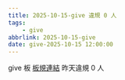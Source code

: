 ```yaml
---
title: 2025-10-15-give 違規 0 人
tags:
    - give
abbrlink: 2025-10-15-give
date: give-2025-10-15 12:00:00
---
```

give 板 [板規連結](https://www.ptt.cc/bbs/give/M.1612495900.A.C32.html)
昨天違規 0 人
